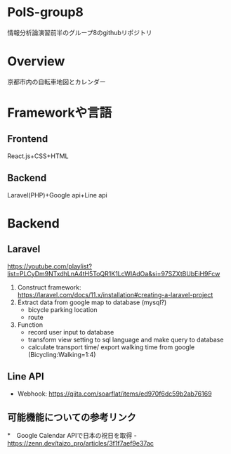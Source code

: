 # PoIS-group8
情報分析論演習前半のグループ8のgithubリポジトリ

# Overview
京都市内の自転車地図とカレンダー

# Frameworkや言語
## Frontend
React.js+CSS+HTML
## Backend
Laravel(PHP)+Google api+Line api

# Backend
## Laravel
https://youtube.com/playlist?list=PLCyDm9NTxdhLnA4tH5ToQR1K1LcWIAdOa&si=97SZXtBUbEiH9Fcw
1. Construct framework: https://laravel.com/docs/11.x/installation#creating-a-laravel-project
2. Extract data from google map to database (mysql?)
   * bicycle parking location 
   * route
3. Function
   * record user input to database
   * transform view setting to sql language and make query to database
   * calculate transport time/ export walking time from google (Bicycling:Walking=1:4)
  
## Line API
  * Webhook: https://qiita.com/soarflat/items/ed970f6dc59b2ab76169


## 可能機能についての参考リンク
  *　Google Calendar APIで日本の祝日を取得 - https://zenn.dev/taizo_pro/articles/3f1f7aef9e37ac
